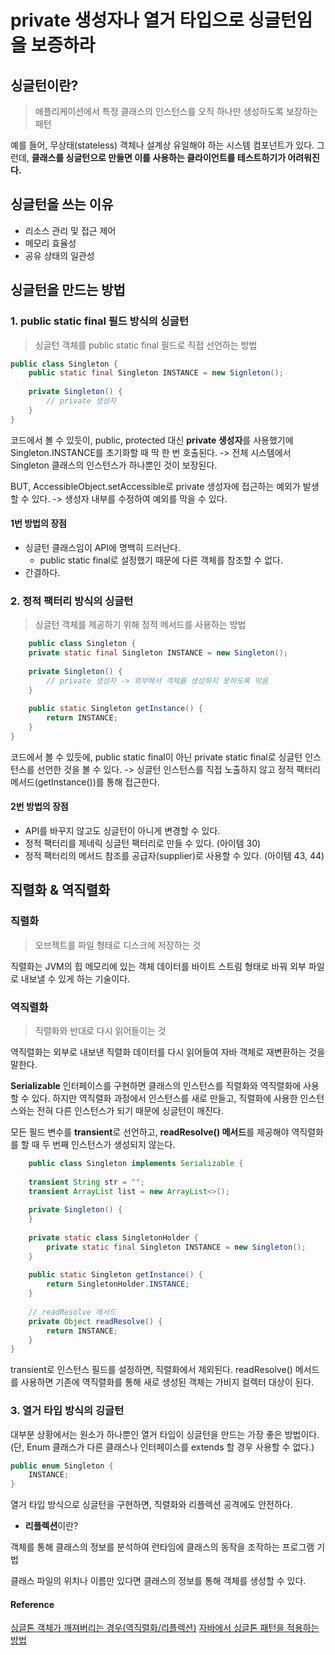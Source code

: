 # private 생성자나 열거 타입으로 싱글턴임을 보증하라

## 싱글턴이란?
> 애플리케이션에서 특정 클래스의 인스턴스를 오직 하나만 생성하도록 보장하는 패턴

예를 들어, 무상태(stateless) 객체나 설계상 유일해야 하는 시스템 컴포넌트가 있다.
그런데, **클래스를 싱글턴으로 만들면 이를 사용하는 클라이언트를 테스트하기가 어려워진다.**

## 싱글턴을 쓰는 이유
- 리소스 관리 및 접근 제어
- 메모리 효율성
- 공유 상태의 일관성

## 싱글턴을 만드는 방법
### 1. public static final 필드 방식의 싱글턴
> 싱글턴 객체를 public static final 필드로 직접 선언하는 방법

```java
public class Singleton {
    public static final Singleton INSTANCE = new Signleton();
    
    private Singleton() {
        // private 생성자
    }
}
```

코드에서 볼 수 있듯이, public, protected 대신 **private 생성자**를 사용했기에 Singleton.INSTANCE를 초기화할 때 딱 한 번 호출된다.
-> 전체 시스템에서 Singleton 클래스의 인스턴스가 하나뿐인 것이 보장된다.

BUT, AccessibleObject.setAccessible로 private 생성자에 접근하는 예외가 발생할 수 있다.
-> 생성자 내부를 수정하여 예외를 막을 수 있다.

#### 1번 방법의 장점
- 싱글턴 클래스임이 API에 명백히 드러난다.
  - public static final로 설정했기 때문에 다른 객체를 참조할 수 없다.
- 간결하다.

### 2. 정적 팩터리 방식의 싱글턴
> 싱글턴 객체를 제공하기 위해 정적 메서드를 사용하는 방법

```java
    public class Singleton {
    private static final Singleton INSTANCE = new Singleton();
    
    private Singleton() {
        // private 생성자 -> 외부에서 객체를 생성하지 못하도록 막음
    }
    
    public static Singleton getInstance() {
        return INSTANCE;
    }
}
```

코드에서 볼 수 있듯에, public static final이 아닌 private static final로 싱글턴 인스턴스를 선언한 것을 볼 수 있다.
-> 싱글턴 인스턴스를 직접 노출하지 않고 정적 팩터리 메서드(getInstance())를 통해 접근한다.

#### 2번 방법의 장점
- API를 바꾸지 않고도 싱글턴이 아니게 변경할 수 있다.
- 정적 팩터리를 제네릭 싱글턴 팩터리로 만들 수 있다. (아이템 30)
- 정적 팩터리의 메서드 참조를 공급자(supplier)로 사용할 수 있다. (아이템 43, 44)

## 직렬화 & 역직렬화

### 직렬화
> 오브젝트를 파일 형태로 디스크에 저장하는 것

직렬화는 JVM의 힙 메모리에 있는 객체 데이터를 바이트 스트림 형태로 바꿔 외부 파일로 내보낼 수 있게 하는 기술이다.

### 역직렬화
> 직렬화와 반대로 다시 읽어들이는 것

역직렬화는 외부로 내보낸 직렬화 데이터를 다시 읽어들여 자바 객체로 재변환하는 것을 말한다.

**Serializable** 인터페이스를 구현하면 클래스의 인스턴스를 직렬화와 역직렬화에 사용할 수 있다.
하지만 역직렬화 과정에서 인스턴스를 새로 만들고, 직렬화에 사용한 인스턴스와는 전혀 다른 인스턴스가 되기 때문에 싱글턴이 깨진다.

모든 필드 변수를 **transient**로 선언하고, **readResolve() 메서드**를 제공해야 역직렬화를 할 때 두 번째 인스턴스가 생성되지 않는다.

```java
    public class Singleton implements Serializable {
    
    transient String str = "";
    transient ArrayList list = new ArrayList<>();
    
    private Singleton() {
    }
    
    private static class SingletonHolder {
        private static final Singleton INSTANCE = new Singleton();
    }
    
    public static Singleton getInstance() {
        return SingletonHolder.INSTANCE;
    }
    
    // readResolve 메서드
    private Object readResolve() {
        return INSTANCE;
    }
}

```

transient로 인스턴스 필드를 설정하면, 직렬화에서 제외된다.
readResolve() 메서드를 사용하면 기존에 역직렬화를 통해 새로 생성된 객체는 가비지 컬렉터 대상이 된다.

### 3. 열거 타입 방식의 깅글턴

대부분 상황에서는 원소가 하나뿐인 열거 타입이 싱글턴을 만드는 가장 좋은 방법이다.
(단, Enum 클래스가 다른 클래스나 인터페이스를 extends 할 경우 사용할 수 없다.)

```java
public enum Singleton {
    INSTANCE;
}

```

열거 타입 방식으로 싱글턴을 구현하면, 직렬화와 리플렉션 공격에도 안전하다.

+ **리플렉션**이란?

객체를 통해 클래스의 정보를 분석하여 런타임에 클래스의 동작을 조작하는 프로그램 기법

클래스 파일의 위치나 이름만 있다면 클래스의 정보를 통해 객체를 생성할 수 있다.

#### Reference
[싱글톤 객체가 깨져버리는 경우(역직렬화/리플렉션)](https://inpa.tistory.com/entry/JAVA-%E2%98%95-%EC%8B%B1%EA%B8%80%ED%86%A4-%EA%B0%9D%EC%B2%B4-%EA%B9%A8%EB%9C%A8%EB%A6%AC%EB%8A%94-%EB%B0%A9%EB%B2%95-%EC%97%AD%EC%A7%81%EB%A0%AC%ED%99%94-%EB%A6%AC%ED%94%8C%EB%A0%89%EC%85%98)
[자바에서 싱글톤 패턴을 적용하는 방법](https://olrlobt.tistory.com/72)